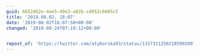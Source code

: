 ```yaml
---
guid: 6652d62e-4ae5-49e2-a02b-cd952c6605c5
title: '2019.08.02, 18:07'
date: '2019-08-02T16:07:50+00:00'
changed: '2019-09-24T07:19:12+00:00'


repost_of: 'https://twitter.com/atyborska93/status/1157311250218590209?s=19'
---
```


